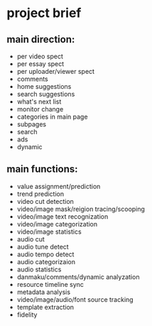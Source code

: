 # project brief

## main direction:

- per video spect
- per essay spect
- per uploader/viewer spect
- comments
- home suggestions
- search suggestions
- what's next list
- monitor change
- categories in main page
- subpages
- search
- ads
- dynamic

## main functions:

- value assignment/prediction
- trend prediction
- video cut detection
- video/image mask/reigion tracing/scooping
- video/image text recognization
- video/image categorization
- video/image statistics
- audio cut
- audio tune detect
- audio tempo detect
- audio categorizaion
- audio statistics
- danmaku/comments/dynamic analyzation
- resource timeline sync
- metadata analysis
- video/image/audio/font source tracking
- template extraction
- fidelity
